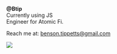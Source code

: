**@Btip**  
Currently using JS  
Engineer for Atomic Fi. 

Reach me at: benson.tippetts@gmail.com

![](https://c.tenor.com/DjFVah-VzX0AAAAC/anime-studio-ghibli.gif)
<!---
Btip/Btip is a ✨ special ✨ repository because its `README.md` (this file) appears on your GitHub profile.
You can click the Preview link to take a look at your changes.
--->
